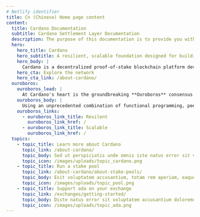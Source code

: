 ```yaml
---
# Netlify identifier
title: Cn (Chinese) Home page content
content:
  title: Cardano Documentation
  subtitle: Cardano Settlement Layer Documentation
  description: The purpose of this documentation is to provide you with understanding of the first layer of Cardano Platform stack, the Settlement Layer.
  hero:
    hero_title: Cardano
    hero_subtitle: A resilient, scalable foundation designed for building decentralized applications of the future
    hero_body: |
      Cardano is a decentralized proof-of-stake blockchain platform developed by IOHK on behalf of the Cardano Foundation, and home to the ada cryptocurrency.
    hero_cta: Explore the network
    hero_cta_link: /about-cardano/
  ouroboros:
    ouroboros_lead: |
      At Cardano's heart is the groundbreaking **Ouroboros** consensus algorithm, created by IOHK's own academics and subject to constant improvement through new cryptography research. 
    ouroboros_body: |
      Using an unprecedented combination of functional programming, peer-reviewed research, and high-assurance formal methods development, the Cardano network is designed to be a resilient, scalable foundation upon which to build the decentralized applications of the future.
    ouroboros_links:
      - ouroboros_link_title: Resilent
        ouroboros_link_href: /
      - ouroboros_link_title: Scalable
        ouroboros_link_href: /
  topics:
    - topic_title: Learn more about Cardano
      topic_link: /about-cardano/
      topic_body: Sed ut perspiciatis unde omnis iste natus error sit voluptatem accusantium, totam rem aperiam, eaque ipsa quae ab illo inventore veritatis et quasi architecto
      topic_icon: /images/uploads/topic_cardano.png
    - topic_title: Run a stake pool
      topic_link: /about-cardano/about-stake-pools/
      topic_body: Esit voluptatem accusantium, totam rem aperiam, eaque ipsa quae ab illo inventore veritatis et quasi architecto ut perspiciatis unde omnis iste natus error 
      topic_icon: /images/uploads/topic_pool.png
    - topic_title: Support ada on your exchange
      topic_link: /exchanges/getting-started/
      topic_body: Diste natus error sit voluptatem accusantium doloremque laudantium, totam rem aperiam, eaque ipsa quae ab illo inventore veritatis et quasi architecto
      topic_icon: /images/uploads/topic_ada.png
---
```

